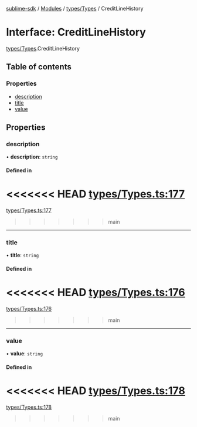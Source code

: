 [sublime-sdk](../README.md) / [Modules](../modules.md) / [types/Types](../modules/types_Types.md) / CreditLineHistory

# Interface: CreditLineHistory

[types/Types](../modules/types_Types.md).CreditLineHistory

## Table of contents

### Properties

- [description](types_Types.CreditLineHistory.md#description)
- [title](types_Types.CreditLineHistory.md#title)
- [value](types_Types.CreditLineHistory.md#value)

## Properties

### description

• **description**: `string`

#### Defined in

<<<<<<< HEAD
[types/Types.ts:177](https://github.com/sublime-finance/sublime-sdk/blob/e03df8a/src/types/Types.ts#L177)
=======
[types/Types.ts:177](https://github.com/sublime-finance/sublime-sdk/blob/7f1ca5d/src/types/Types.ts#L177)
>>>>>>> main

___

### title

• **title**: `string`

#### Defined in

<<<<<<< HEAD
[types/Types.ts:176](https://github.com/sublime-finance/sublime-sdk/blob/e03df8a/src/types/Types.ts#L176)
=======
[types/Types.ts:176](https://github.com/sublime-finance/sublime-sdk/blob/7f1ca5d/src/types/Types.ts#L176)
>>>>>>> main

___

### value

• **value**: `string`

#### Defined in

<<<<<<< HEAD
[types/Types.ts:178](https://github.com/sublime-finance/sublime-sdk/blob/e03df8a/src/types/Types.ts#L178)
=======
[types/Types.ts:178](https://github.com/sublime-finance/sublime-sdk/blob/7f1ca5d/src/types/Types.ts#L178)
>>>>>>> main
